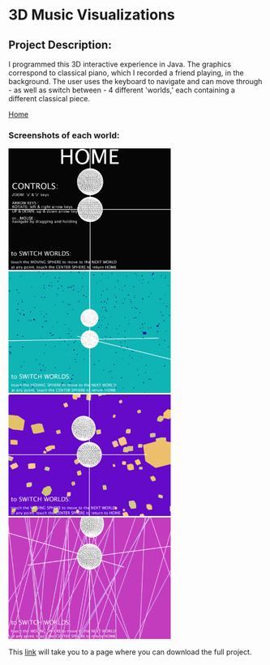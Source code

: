 # 3D Music Visualizations

## Project Description:
I programmed this 3D interactive experience in Java. The graphics correspond to classical piano, which I recorded a friend playing, in the background. The user uses the keyboard to navigate and can move through - as well as switch between - 4 different 'worlds,' each containing a different classical piece.

[Home](index.md)

### Screenshots of each world:

<img src="darkworld.png" alt="3d graphics" width="320" height="240"/>

<img src="greenworld.png" alt="3d graphics" width="320" height="240"/>  

<img src="purpleworld.png" alt="3d graphics" width="320" height="240"/>

<img src="pinkworld.png" alt="3d graphics" width="320" height="240"/>


This [link](https://github.com/kyrakraft/3d-music-visualizations) will take you to a page where you can download the full project.
